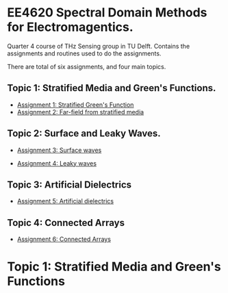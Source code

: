 # EE4620 Spectral Domain Methods for Electromagentics.
Quarter 4 course of THz Sensing group in TU Delft. Contains the assignments and routines used to do the assignments.

There are total of six assignments, and four main topics.

## Topic 1: Stratified Media and Green's Functions.
* [Assignment 1: Stratified Green's Function](./Assignments/Assignment_1)
* [Assignment 2: Far-field from stratified media](./Assignments/Assignment_2)
## Topic 2: Surface and Leaky Waves.
* [Assignment 3: Surface waves](./Assignments/Assignment_3)

* [Assignment 4: Leaky waves](./Assignments/Assignment_4)

## Topic 3: Artificial Dielectrics
* [Assignment 5: Artificial dielectrics](./Assignments/Assignment_5)

## Topic 4: Connected Arrays
* [Assignment 6: Connected Arrays](./Assignments/Assignment_6)

# Topic 1: Stratified Media and Green's Functions

